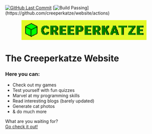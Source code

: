 [![GitHub Last Commit](https://img.shields.io/github/last-commit/creeperkatze/website/main?display_timestamp=author&logo=github)](https://github.com/creeperkatze/website/commits/)
[![Build Passing](https://img.shields.io/github/actions/workflow/status/creeperkatze/website/deploy.yml?logo=github")](https://github.com/creeperkatze/website/actions)

<p align="center">
  <a href="https://creeperkatze.de">
    <img src="LogoBanner256.png" width="400" alt="Creeperkatze banner">
  </a>
</p>

# The Creeperkatze Website
### Here you can:
- Check out my games
- Test yourself with fun quizzes
- Marvel at my programming skills
- Read interesting blogs (barely updated)
- Generate cat photos
- & do much more

What are you waiting for?\
[Go check it out!](https://creeperkatze.de)
